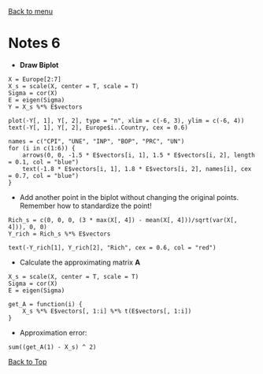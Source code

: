 [Back to menu](/README.md)

<h1 id = "0">Notes 6</h1>

- **Draw Biplot**

```
X = Europe[2:7]
X_s = scale(X, center = T, scale = T)
Sigma = cor(X)
E = eigen(Sigma)
Y = X_s %*% E$vectors

plot(-Y[, 1], Y[, 2], type = "n", xlim = c(-6, 3), ylim = c(-6, 4))
text(-Y[, 1], Y[, 2], Europe$i..Country, cex = 0.6)

names = c("CPI", "UNE", "INP", "BOP", "PRC", "UN")
for (i in c(1:6)) {
    arrows(0, 0, -1.5 * E$vectors[i, 1], 1.5 * E$vectors[i, 2], length = 0.1, col = "blue")
    text(-1.8 * E$vectors[i, 1], 1.8 * E$vectors[i, 2], names[i], cex = 0.7, col = "blue")
}
```

- Add another point in the biplot without changing the original points. Remember how to standardize the point! 

```
Rich_s = c(0, 0, 0, (3 * max(X[, 4]) - mean(X[, 4]))/sqrt(var(X[, 4])), 0, 0)
Y_rich = Rich_s %*% E$vectors

text(-Y_rich[1], Y_rich[2], "Rich", cex = 0.6, col = "red")
```

- Calculate the approximating matrix $\mathbf{A}$

```
X_s = scale(X, center = T, scale = T)
Sigma = cor(X)
E = eigen(Sigma)

get_A = function(i) {
    X_s %*% E$vectors[, 1:i] %*% t(E$vectors[, 1:i])
}
```

- Approximation error: 

```
sum((get_A(1) - X_s) ^ 2)
```

[Back to Top](#0)